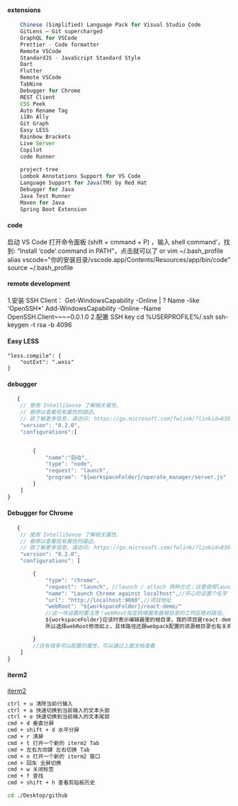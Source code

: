 #### extensions

```js
    Chinese (Simplified) Language Pack for Visual Studio Code
    GitLens — Git supercharged
    GraphQL for VSCode
    Prettier - Code formatter
    Remote VSCode
    StandardJS - JavaScript Standard Style
    Dart
    Flutter
    Remote VSCode
    TabNine
    Debugger for Chrome
    REST Client
    CSS Peek
    Auto Rename Tag
    i18n Ally
    Git Graph
    Easy LESS
    Rainbow Brackets
    Live Server
    Copilot
    code Runner
    
    project-tree
    Lombok Annotations Support for VS Code
    Language Support for Java(TM) by Red Hat
    Debugger for Java
    Java Test Runner
    Maven for Java
    Spring Boot Extension

```
#### code
启动 VS Code
打开命令面板 (shift + cmmand + P) ，输入 shell command’，找到: “Install ‘code’ command in PATH”，点击就可以了
or
vim ~/.bash_profile
alias vscode="你的安装目录/vscode.app/Contents/Resources/app/bin/code"
source ~/.bash_profile

#### remote development
[](https://zhuanlan.zhihu.com/p/82568294)
1.安装 SSH Client： 
   Get-WindowsCapability -Online | ? Name -like 'OpenSSH*'
   Add-WindowsCapability -Online -Name OpenSSH.Client~~~~0.0.1.0
2.配置 SSH key
   cd %USERPROFILE%/.ssh
   ssh-keygen -t rsa -b 4096

#### Easy LESS
    
    "less.compile": {
        "outExt": ".wxss"
    }

#### debugger

```js
   {
    // 使用 IntelliSense 了解相关属性。
    // 悬停以查看现有属性的描述。
    // 欲了解更多信息，请访问: https://go.microsoft.com/fwlink/?linkid=830387
    "version": "0.2.0",
    "configurations":[


        {
            "name":"启动",
            "type": "node",
            "request": "launch",
            "program": "${workspaceFolder}/operate_manager/server.js"
        }
    ]
}
```

#### Debugger for Chrome

```js
   {
    // 使用 IntelliSense 了解相关属性。
    // 悬停以查看现有属性的描述。
    // 欲了解更多信息，请访问: https://go.microsoft.com/fwlink/?linkid=830387
    "version": "0.2.0",
    "configurations": [

        {
            "type": "chrome",
            "request": "launch", //launch / attach 两种方式；这里使用launch
            "name": "Launch Chrome against localhost",//开心的设置个名字
            "url": "http://localhost:9000",//项目地址
            "webRoot": "${workspaceFolder}/react-demo/"
            //这一块设置时要注意！webRoot指定网络服务器根目录的工作区绝对路径。
            ${workspaceFolder}应该时表示编辑器里的根目录，我的项目是react-demo，
            所以选择webRoot修改如上，具体路径还跟webpack配置的资源根目录也有关系

        }
        //还有很多可以配置的属性，可以通过上面文档查看
    ]
}
```
#### iterm2
[iterm2](https://iterm2.com/)
```bash
ctrl + u 清除当前行输入
ctrl + a 快速切换到当前输入的文本头部
ctrl + e 快速切换到当前输入的文本尾部
cmd + d 垂直分屏
cmd + shift + d 水平分屏
cmd + r 清屏
cmd + t 打开一个新的 iterm2 Tab
cmd + 左右方向键 左右切换 Tab
cmd + n 打开一个新的 iterm2 窗口
cmd + 回车 全屏切换
cmd + w 关闭标签
cmd + f 查找
cmd + shift + h 查看剪贴板历史

cd ./Desktop/github
```

